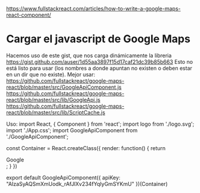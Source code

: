 https://www.fullstackreact.com/articles/how-to-write-a-google-maps-react-component/


# Cargar el javascript de Google Maps
Hacemos uso de este gist, que nos carga dinámicamente la libreria
https://gist.github.com/auser/1d55aa3897f15d17caf21dc39b85b663
Esto no está listo para usar (los nombres a donde apuntan no existen o deben estar en un dir que no existe).
Mejor usar:
https://github.com/fullstackreact/google-maps-react/blob/master/src/GoogleApiComponent.js
https://github.com/fullstackreact/google-maps-react/blob/master/src/lib/GoogleApi.js
https://github.com/fullstackreact/google-maps-react/blob/master/src/lib/ScriptCache.js

Uso:
import React, { Component } from 'react';
import logo from './logo.svg';
import './App.css';
import GoogleApiComponent from './GoogleApiComponent';

const Container = React.createClass({
    render: function() {
          return <div>Google</div>;
        }
})

export default GoogleApiComponent({
    apiKey: "AIzaSyAQSmXmUodk_rAfJlXv234fYqIyGmSYKmU"
})(Container)

